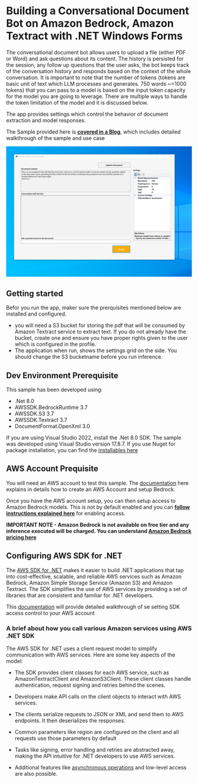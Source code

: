 # Building a Conversational Document Bot on Amazon Bedrock, Amazon Textract with .NET Windows Forms 

The conversational document bot allows users to upload a file (either PDF or Word) and ask questions about its content. The history is persisted for the session, any follow up questions that the user asks, the bot keeps track of the conversation history and responds based on the context of the whole conversation. It is important to note that the number of tokens (tokens are basic unit of text which LLM processes and generates. 750 words ~=1000 tokens) that you can pass to a model is based on the input token capacity for the model you are going to leverage. There are multiple ways to handle the token limitation of the model and it is discussed below.  

The app provides settings which control the behavior of document extraction and model responses.  

The Sample provided here is [**covered in a Blog**](https://aws-blogs-prod.amazon.com/dotnet/document-bot-on-amazon-bedrock-with-net-windows-forms/), which includes detailed walkthrough of the sample and use case

<img src="DocumentBot.jpg">



## Getting started

Befor you run the app, maker sure the prerquisites mentioned below are installed and configured.

- you will need a S3 bucket for storing the pdf that will be consumed by Amazon Textract service to extract text. If you do not already have the bucket, create one and ensure you have proper rights given to the user which is configured in the profile. 
- The application when run, shows the settings grid on the side. You should change the S3 bucketname before you run inference.




## Dev Environment Prerequisite

This sample has been developed using:
- .Net 8.0
- AWSSDK.BedrockRuntime 3.7
- AWSSDK.S3 3.7
- AWSSDK.Textract 3.7
- DocumentFormat.OpenXml 3.0

If you are using Visual Studio 2022, install the .Net 8.0 SDK. The sample was developed using Visual Studio version 17.8.7.
If you use Nuget for package installation, you can find the [installables here](https://www.nuget.org/packages?q=AWSdotnet)

## AWS Account Prequisite
You will need an AWS account to test this sample. The [documentation](https://docs.aws.amazon.com/bedrock/latest/userguide/setting-up.html) here explains in details how to create an AWS Account and setup Bedrock. 

Once you have the AWS account setup, you can then setup access to Amazon Bedrock models. This is not by default enabled and you can [**follow instructions explained here**](https://docs.aws.amazon.com/bedrock/latest/userguide/model-access.html) for enabling access. 

**IMPORTANT NOTE - Amazon Bedrock is not available on free tier and any inference executed will be charged. You can understand [Amazon Bedrock pricing here](https://aws.amazon.com/bedrock/pricing/)**
## Configuring AWS SDK for .NET 

The [AWS SDK for .NET](https://docs.aws.amazon.com/sdk-for-net/v3/developer-guide/welcome.html) makes it easier to build .NET applications that tap into cost-effective, scalable, and reliable AWS services such as Amazon Bedrock, Amazon Simple Storage Service (Amazon S3) and Amazon Textract. The SDK simplifies the use of AWS services by providing a set of libraries that are consistent and familiar for .NET developers. 

This [documentation](https://docs.aws.amazon.com/sdk-for-net/v3/developer-guide/creds-idc.html) will provide detailed walkthrough of se setting SDK access control to your AWS account

### A brief about how you call various Amazon services using AWS .NET SDK 

The AWS SDK for .NET uses a client request model to simplify communication with AWS services. Here are some key aspects of the model: 

- The SDK provides client classes for each AWS service, such as AmazonTextractClient and AmazonS3Client. These client classes handle authentication, request signing and retries behind the scenes.  

- Developers make API calls on the client objects to interact with AWS services.  

- The clients serialize requests to JSON or XML and send them to AWS endpoints. It then deserializes the responses.  

- Common parameters like region are configured on the client and all requests use those parameters by default 

- Tasks like signing, error handling and retries are abstracted away, making the API intuitive for .NET developers to use AWS services.  

- Additional features like [asynchronous operations](https://docs.aws.amazon.com/sdk-for-net/v3/developer-guide/sdk-net-async-api.html) and low-level access are also possible. 





